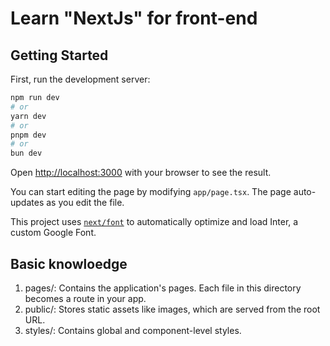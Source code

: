 # Learn "NextJs" for front-end

## Getting Started

First, run the development server:

```bash
npm run dev
# or
yarn dev
# or
pnpm dev
# or
bun dev
```

Open [http://localhost:3000](http://localhost:3000) with your browser to see the result.

You can start editing the page by modifying `app/page.tsx`. The page auto-updates as you edit the file.

This project uses [`next/font`](https://nextjs.org/docs/basic-features/font-optimization) to automatically optimize and load Inter, a custom Google Font.


## Basic knowloedge

1. pages/: Contains the application's pages. Each file in this directory becomes a route in your app.
1. public/: Stores static assets like images, which are served from the root URL.
1. styles/: Contains global and component-level styles.
